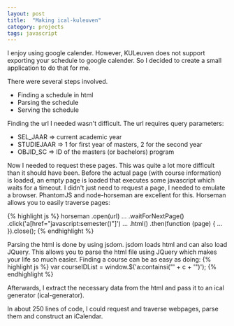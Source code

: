 ```yaml
---
layout: post
title:  "Making ical-kuleuven"
category: projects
tags: javascript
---
```


I enjoy using google calender. However, KULeuven does not support exporting your schedule to google calender. So I decided to create a small application to do that for me. 

There were several steps involved.

* Finding a schedule in html
* Parsing the schedule
* Serving the schedule

Finding the url I needed wasn't difficult. The url requires query parameters:

* SEL_JAAR => current academic year
* STUDIEJAAR => 1 for first year of masters, 2 for the second year
* OBJID_SC => ID of the masters (or bachelors) program

Now I needed to request these pages. This was quite a lot more difficult than it should have been. Before the actual page (with course information) is loaded, an empty page is loaded that executes some javascript which waits for a timeout. I didn't just need to request a page, I needed to emulate a browser. PhantomJS and node-horseman are excellent for this. Horseman allows you to easily traverse pages:

{% highlight js %}
horseman
    .open(url)
    ...
    .waitForNextPage()
    .click('a[href="javascript:semester()"]')
    ...
    .html()
    .then(function (page) {
        ...
    }).close();
{% endhighlight %}

Parsing the html is done by using jsdom. jsdom loads html and can also load JQuery. This allows you to parse the html file using JQuery which makes your life so much easier. Finding a course can be as easy as doing: 
{% highlight js %}
var courseIDList = window.$('a:containsi("' + c + '")');
{% endhighlight %}

Afterwards, I extract the necessary data from the html and pass it to an ical generator (ical-generator). 

In about 250 lines of code, I could request and traverse webpages, parse them and construct an iCalendar.


